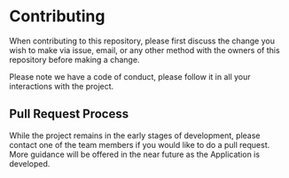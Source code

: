 # Contributing

When contributing to this repository, please first discuss the change you wish to make via issue, email, or any other method with the owners of this repository before making a change.

Please note we have a code of conduct, please follow it in all your interactions with the project.

## Pull Request Process

While the project remains in the early stages of development, please contact one of the team members if you would like to do a pull request.  More guidance will be offered in the near future as the Application is developed.
